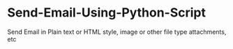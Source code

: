 # Send-Email-Using-Python-Script
Send Email in Plain text or HTML style, image or other file type attachments, etc 
